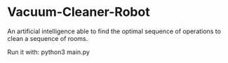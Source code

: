 # Vacuum-Cleaner-Robot
An artificial intelligence able to find the optimal sequence of operations to clean a sequence of rooms.


Run it with:
python3 main.py

